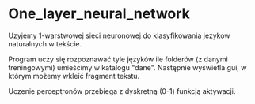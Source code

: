 # One_layer_neural_network
Uzyjemy 1-warstwowej sieci neuronowej do klasyfikowania jezykow naturalnych w tekście.      

Program uczy się rozpoznawać tyle języków ile folderów (z danymi treningowymi) umieścimy w katalogu "dane". Następnie wyświetla gui, w którym możemy wkleić fragment tekstu.


Uczenie perceptronów przebiega z dyskretną (0-1) funkcją aktywacji.   
